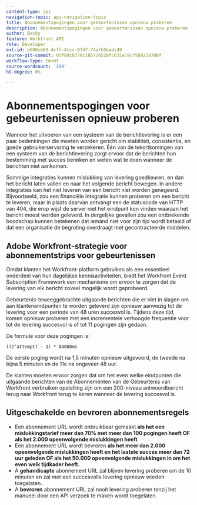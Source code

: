 ```yaml
---
content-type: api
navigation-topic: api-navigation-topic
title: Abonnementspogingen voor gebeurtenissen opnieuw proberen
description: Abonnementspogingen voor gebeurtenissen opnieuw proberen
author: Becky
feature: Workfront API
role: Developer
exl-id: b698cb60-4cff-4ccc-87d7-74afb5badc49
source-git-commit: 05f8dc8770c185720520fc631e19c75b925a70bf
workflow-type: tm+mt
source-wordcount: '394'
ht-degree: 0%

---
```


# Abonnementspogingen voor gebeurtenissen opnieuw proberen

Wanneer het uitvoeren van een systeem van de berichtlevering is er een paar bedenkingen die moeten worden gericht om stabiliteit, consistentie, en goede gebruikerservaring te verzekeren. Één van de tekortkomingen van een systeem van de berichtlevering zorgt ervoor dat de berichten hun bestemming met succes bereiken en weten wat te doen wanneer de berichten niet aankomen.

Sommige integraties kunnen mislukking van levering goedkeuren, en dan het bericht laten vallen en naar het volgende bericht bewegen.  In andere integraties kan het niet leveren van een bericht niet worden genegeerd. Bijvoorbeeld, zou een financiële integratie kunnen proberen om een bericht te leveren, maar in plaats daarvan ontvangt een de statuscode van HTTP van 404, die erop wijst de server niet het eindpunt kon vinden waaraan het bericht moest worden geleverd. In dergelijke gevallen zou een ontbrekende boodschap kunnen betekenen dat iemand niet voor zijn tijd wordt betaald of dat een organisatie de begroting overdraagt met gecontracteerde middelen.

## Adobe Workfront-strategie voor abonnementstrips voor gebeurtenissen

Omdat klanten het Workfront-platform gebruiken als een essentieel onderdeel van hun dagelijkse kennisactiviteiten, biedt het Workfront Event Subscription Framework een mechanisme om ervoor te zorgen dat de levering van elk bericht zoveel mogelijk wordt geprobeerd.

Gebeurtenis-teweeggebrachte uitgaande berichten die er niet in slagen om aan klanteneindpunten te worden geleverd zijn opnieuw aanwezig tot de levering voor een periode van 48 uren succesvol is. Tijdens deze tijd, komen opnieuw proberen met een incrementele verhoogde frequentie voor tot de levering succesvol is of tot 11 pogingen zijn gedaan.

De formule voor deze pogingen is:

`((2^attempt) - 1) * 84800ms`

De eerste poging wordt na 1,5 minuten opnieuw uitgevoerd, de tweede na bijna 5 minuten en de 11e na ongeveer 48 uur.

De klanten moeten ervoor zorgen dat om het even welke eindpunten die uitgaande berichten van de Abonnementen van de Gebeurtenis van Workfront verbruiken opstelling zijn om een 200-niveau antwoordbericht terug naar Workfront terug te keren wanneer de levering succesvol is.

## Uitgeschakelde en bevroren abonnementsregels

* Een abonnement URL wordt onbruikbaar gemaakt **als het een mislukkingstarief meer dan 70% met meer dan 100 pogingen heeft OF als het 2.000 opeenvolgende mislukkingen heeft**
* Een abonnement URL wordt bevroren **als het meer dan 2.000 opeenvolgende mislukkingen heeft en het laatste succes meer dan 72 uur geleden OF als het 50.000 opeenvolgende mislukkingen in om het even welk tijdkader heeft.**
* A **gehandicapte** abonnement URL zal blijven levering proberen om de 10 minuten en zal met een succesvolle levering opnieuw worden toegelaten.
* A **bevroren** abonnement URL zal nooit levering proberen tenzij het manueel door een API verzoek te maken wordt toegelaten.




<!--

## Handling Failed Event-Triggered Outbound Messages

The following flowchart shows the strategy for reattempting message deliveries with Workfront Event Subscriptions:

![](assets/event-subscription-circuit-breaker-retries-350x234.png)

The following explanations correspond with the steps depicted in the flowchart:

1. Message fails to be delivered. 
1. Message delivery failure information is logged.

   All failed attempts to deliver a message are logged so that debugging may be performed to determine the root cause of a given failure or series of failures. 

1. URL failures incremented. 
1. Message attempt count is incremented. 
1. Calculate the delay until this message's delivery will be attempted again. 
1. Message is placed onto the message retry queue.

   As shown in the preceding flowchart, the message queue used for processing message delivery retries is a separate queue from the one that processes the initial delivery attempt for each message. This allows the near real-time flow of messages to continue unimpeded by the failure of any subset of messages. 

1. URL circuit status is evaluated. One of the following occurs:

   * If the circuit is open and not allowing deliveries at this time, restart the process at step 5.
   * If the circuit is half-open, this implies that our circuit is currently open, but enough time has passed to allow testing of the URL to see if the problem with delivering to it has been resolved.
   * If the message delivery attempt limits have been reached (48 hours of retrying) then the message is dropped

1. If the URL circuit is closed and allowing deliveries, attempt to deliver the message. If this delivery fails, the message will restart at step 1 

1. If the URL circuit is closed and allowing deliveries, attempt to deliver the message. If this delivery fails, the message will restart at step 1.
   -->
